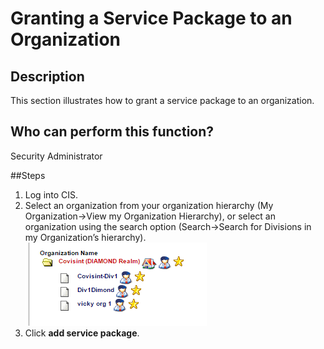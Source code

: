 # Granting a Service Package to an Organization

## Description
This section illustrates how to grant a service package to an organization.

## Who can perform this function?
Security Administrator

##Steps
1. Log into CIS.
2. Select an organization from your organization hierarchy (My Organization->View my Organization Hierarchy), or select an organization using the search option (Search->Search for Divisions in my Organization’s hierarchy).   
![](gspo-2.png)
3. Click **add service package**.
